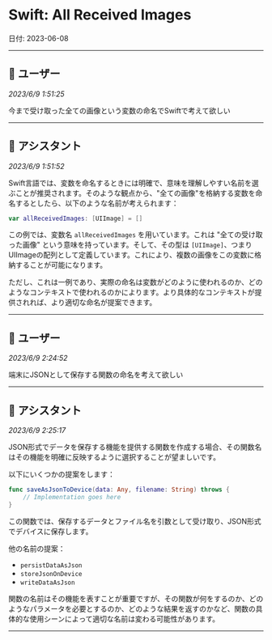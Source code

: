 # Swift: All Received Images

日付: 2023-06-08

---

## 👤 ユーザー
*2023/6/9 1:51:25*

今まで受け取った全ての画像という変数の命名でSwiftで考えて欲しい

---

## 🤖 アシスタント
*2023/6/9 1:51:52*

Swift言語では、変数を命名するときには明確で、意味を理解しやすい名前を選ぶことが推奨されます。そのような観点から、"全ての画像"を格納する変数を命名するとしたら、以下のような名前が考えられます：

```swift
var allReceivedImages: [UIImage] = []
```

この例では、変数名 `allReceivedImages` を用いています。これは "全ての受け取った画像" という意味を持っています。そして、その型は `[UIImage]`、つまりUIImageの配列として定義しています。これにより、複数の画像をこの変数に格納することが可能になります。

ただし、これは一例であり、実際の命名は変数がどのように使われるのか、どのようなコンテキストで使われるのかによります。より具体的なコンテキストが提供されれば、より適切な命名が提案できます。

---

## 👤 ユーザー
*2023/6/9 2:24:52*

端末にJSONとして保存する関数の命名を考えて欲しい

---

## 🤖 アシスタント
*2023/6/9 2:25:17*

JSON形式でデータを保存する機能を提供する関数を作成する場合、その関数名はその機能を明確に反映するように選択することが望ましいです。

以下にいくつかの提案をします：

```swift
func saveAsJsonToDevice(data: Any, filename: String) throws {
    // Implementation goes here
}
```
この関数では、保存するデータとファイル名を引数として受け取り、JSON形式でデバイスに保存します。

他の名前の提案：

- `persistDataAsJson`
- `storeJsonOnDevice`
- `writeDataAsJson`

関数の名前はその機能を表すことが重要ですが、その関数が何をするのか、どのようなパラメータを必要とするのか、どのような結果を返すのかなど、関数の具体的な使用シーンによって適切な名前は変わる可能性があります。

---
